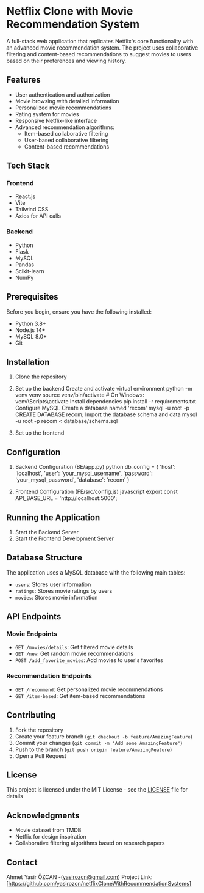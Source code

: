 # Netflix Clone with Movie Recommendation System

A full-stack web application that replicates Netflix's core functionality with an advanced movie recommendation system. The project uses collaborative filtering and content-based recommendations to suggest movies to users based on their preferences and viewing history.

## Features

- User authentication and authorization
- Movie browsing with detailed information
- Personalized movie recommendations
- Rating system for movies
- Responsive Netflix-like interface
- Advanced recommendation algorithms:
  - Item-based collaborative filtering
  - User-based collaborative filtering
  - Content-based recommendations

## Tech Stack

### Frontend
- React.js
- Vite
- Tailwind CSS
- Axios for API calls

### Backend
- Python
- Flask
- MySQL
- Pandas
- Scikit-learn
- NumPy

## Prerequisites

Before you begin, ensure you have the following installed:
- Python 3.8+
- Node.js 14+
- MySQL 8.0+
- Git

## Installation

1. Clone the repository

2. Set up the backend
Create and activate virtual environment
python -m venv venv
source venv/bin/activate # On Windows: venv\Scripts\activate
Install dependencies
pip install -r requirements.txt
Configure MySQL
Create a database named 'recom'
mysql -u root -p
CREATE DATABASE recom;
Import the database schema and data
mysql -u root -p recom < database/schema.sql

3. Set up the frontend


## Configuration

1. Backend Configuration (BE/app.py)
python
db_config = {
'host': 'localhost',
'user': 'your_mysql_username',
'password': 'your_mysql_password',
'database': 'recom'
}

2. Frontend Configuration (FE/src/config.js)
javascript
export const API_BASE_URL = 'http://localhost:5000';


## Running the Application

1. Start the Backend Server
2. Start the Frontend Development Server


## Database Structure

The application uses a MySQL database with the following main tables:
- `users`: Stores user information
- `ratings`: Stores movie ratings by users
- `movies`: Stores movie information

## API Endpoints

### Movie Endpoints
- `GET /movies/details`: Get filtered movie details
- `GET /new`: Get random movie recommendations
- `POST /add_favorite_movies`: Add movies to user's favorites

### Recommendation Endpoints
- `GET /recommend`: Get personalized movie recommendations
- `GET /item-based`: Get item-based recommendations

## Contributing

1. Fork the repository
2. Create your feature branch (`git checkout -b feature/AmazingFeature`)
3. Commit your changes (`git commit -m 'Add some AmazingFeature'`)
4. Push to the branch (`git push origin feature/AmazingFeature`)
5. Open a Pull Request

## License

This project is licensed under the MIT License - see the [LICENSE](LICENSE) file for details

## Acknowledgments

- Movie dataset from TMDB
- Netflix for design inspiration
- Collaborative filtering algorithms based on research papers

## Contact

Ahmet Yasir ÖZCAN -(yasirozcn@gmail.com)
Project Link: [https://github.com/yasirozcn/netflixCloneWithRecommendationSystems]